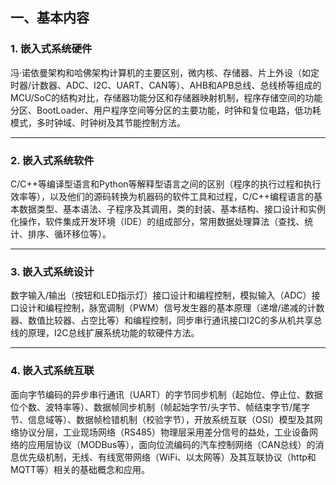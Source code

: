 ## 一、基本内容
### 1. 嵌入式系统硬件
冯·诺依曼架构和哈佛架构计算机的主要区别，微内核、存储器、片上外设（如定时器/计数器、ADC、I2C、UART、CAN等）、AHB和APB总线、总线桥等组成的MCU/SoC的结构对比，存储器功能分区和存储器映射机制，程序存储空间的功能分区、BootLoader、用户程序空间等分区的主要功能，时钟和复位电路，低功耗模式，多时钟域、时钟树及其节能控制方法。

---

### 2. 嵌入式系统软件
C/C++等编译型语言和Python等解释型语言之间的区别（程序的执行过程和执行效率等），以及他们的源码转换为机器码的软件工具和过程，C/C++编程语言的基本数据类型、基本语法、子程序及其调用，类的封装、基本结构、接口设计和实例化操作，软件集成开发环境（IDE）的组成部分，常用数据处理算法（查找、统计、排序、循环移位等）。

---

### 3. 嵌入式系统设计
数字输入/输出（按钮和LED指示灯）接口设计和编程控制，模拟输入（ADC）接口设计和编程控制，脉宽调制（PWM）信号发生器的基本原理（递增/递减的计数器、数值比较器、占空比等）和编程控制，同步串行通讯接口I2C的多从机共享总线的原理，I2C总线扩展系统功能的软硬件方法。

---

### 4. 嵌入式系统互联
面向字节编码的异步串行通讯（UART）的字节同步机制（起始位、停止位、数据位个数、波特率等）、数据帧同步机制（帧起始字节/头字节、帧结束字节/尾字节、信息域等）、数据帧检错机制（校验字节），开放系统互联（OSI）模型及其网络协议分层，工业现场网络（RS485）物理层采用差分信号的益处，工业设备网络的应用层协议（MODBus等），面向位流编码的汽车控制网络（CAN总线）的消息优先级机制，无线、有线宽带网络（WiFi、以太网等）及其互联协议（http和MQTT等）相关的基础概念和应用。